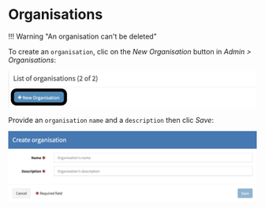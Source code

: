# Organisations

!!! Warning "An organisation can't be deleted"

To create an `organisation`, clic on the *New Organisation* button in *Admin > Organisations*:

![add organisation](./images/add-organisation.png)

Provide an `organisation` `name` and a `description` then clic *Save*:

![add organisation details](./images/add-organisation-details.png)